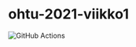 # ohtu-2021-viikko1

![GitHub Actions](https://github.com/masiro918/ohtu-2021-viikko1/workflows/CI/badge.svg)
